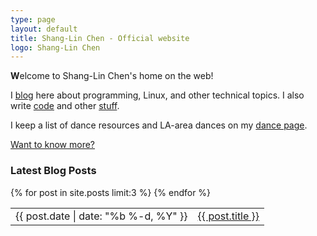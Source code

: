 ```yaml
---
type: page
layout: default
title: Shang-Lin Chen - Official website
logo: Shang-Lin Chen
---
```


**W**elcome to Shang-Lin Chen's home on the web! 

I [blog]({{site.baseurl}}/blog/) here about programming, Linux, and other technical topics. I also write [code]({{site.baseurl}}/projects/) and other [stuff]({{site.baseurl}}/writing/).
 
I keep a list of dance resources and LA-area dances on my [dance page]({{site.baseurl}}/dance/).

[Want to know more?]({{site.baseurl}}/about/)

<h3>Latest Blog Posts</h3>
<!-- <ul class="post-list"> -->
<table>
{% for post in site.posts limit:3 %}
<!-- <li><span class="post-meta">{{ post.date | date: "%b %-d, %Y" }}</span>&nbsp;
<a class="post-link" href="{{ post.url | prepend: site.baseurl }}">{{ post.title }}</a>&nbsp;</li> -->
<tr><td class="post-meta">{{ post.date | date: "%b %-d, %Y" }}</td><td><a class="post-link" href="{{ post.url | prepend: site.baseurl }}">{{ post.title }}</a></td></tr>
{% endfor %}
<!-- </ul> -->
</table>
<br>

